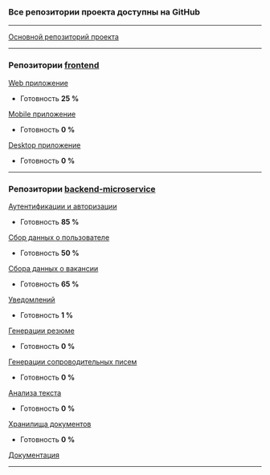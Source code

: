 ### Все репозитории проекта доступны на GitHub

-----------------------------------------

[Основной репозиторий проекта](https://github.com/QuantumHubStartUp/QH)


-----------------------------------------

### Репозитории [frontend](https://github.com/QuantumHubStartUp/QH-frontend)

[Web приложение](https://github.com/QuantumHubStartUp/QH-frontend-web) 
- Готовность **25 %**

[Mobile приложение](https://github.com/QuantumHubStartUp/QH-frontend-mobile) 
- Готовность **0 %**

[Desktop приложение](https://github.com/QuantumHubStartUp/QH-frontend-desktop)
- Готовность **0 %**


-----------------------------------------

### Репозитории [backend-microservice](https://github.com/QuantumHubStartUp/QH-backend)

[Аутентификации и авторизации](https://github.com/QuantumHubStartUp/QH-backend-auth) 
- Готовность **85 %**

[Сбор данных о пользователе](https://github.com/QuantumHubStartUp/QH-backend-UserData)
- Готовность **50 %**

[Сбора данных о вакансии](https://github.com/QuantumHubStartUp/QH-backend-jobData)
- Готовность **65 %**

[Уведомлений](https://github.com/QuantumHubStartUp/QH-backend-notification)
- Готовность **1 %**

[Генерации резюме](https://github.com/QuantumHubStartUp/QH-backend-resumeGeneration)
- Готовность **0 %**

[Генерации сопроводительных писем](https://github.com/QuantumHubStartUp/QH-backend-coverLetters)
- Готовность **0 %**

[Анализа текста](https://github.com/QuantumHubStartUp/QH-backend-textAnalysis)
- Готовность **0 %**

[Хранилища документов](https://github.com/QuantumHubStartUp/QH-backend-docStorage)
- Готовность **0 %**

[Документация](https://github.com/QuantumHubStartUp/QH-docs)

-----------------------------------------
